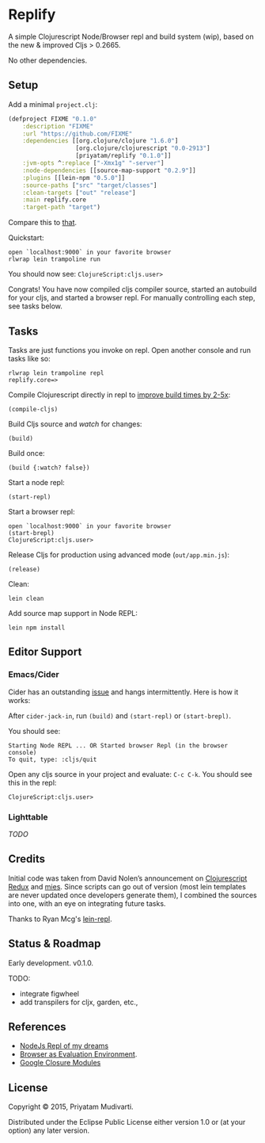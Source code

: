 Replify
=======

A simple Clojurescript Node/Browser repl and build system (wip), based on the new & improved Cljs > 0.2665.

No other dependencies.

## Setup

Add a minimal `project.clj`:

```clojure
(defproject FIXME "0.1.0"
	:description "FIXME"
	:url "https://github.com/FIXME"
	:dependencies [[org.clojure/clojure "1.6.0"]
	               [org.clojure/clojurescript "0.0-2913"]
	               [priyatam/replify "0.1.0"]]
	:jvm-opts ^:replace ["-Xmx1g" "-server"]
	:node-dependencies [[source-map-support "0.2.9"]]
  	:plugins [[lein-npm "0.5.0"]]
	:source-paths ["src" "target/classes"]
	:clean-targets ["out" "release"]
	:main replify.core
	:target-path "target")
```

Compare this to [that](https://github.com/plexus/chestnut/blob/master/src/leiningen/new/chestnut/project.clj).

Quickstart:

	open `localhost:9000` in your favorite browser
	rlwrap lein trampoline run
	
You should now see:	`ClojureScript:cljs.user>`

Congrats! You have now compiled cljs compiler source, started an autobuild for your cljs, and started a browser repl.
For manually controlling each step, see tasks below.

## Tasks

Tasks are just functions you invoke on repl. Open another console and run tasks like so:

	rlwrap lein trampoline repl
	replify.core=>

Compile Clojurescript directly in repl to [improve build times by 2-5x](http://swannodette.github.io/2014/12/29/nodejs-of-my-dreams/):

	(compile-cljs)

Build Cljs source and _watch_ for changes:

	(build)

Build once:

	(build {:watch? false})

Start a node repl:

	(start-repl)

Start a browser repl:

	open `localhost:9000` in your favorite browser
	(start-brepl)
	ClojureScript:cljs.user>

Release Cljs for production using advanced mode (`out/app.min.js`):

	(release)

Clean:

	lein clean

Add source map support in Node REPL:

	lein npm install

## Editor Support

### Emacs/Cider

Cider has an outstanding [issue](https://github.com/clojure-emacs/cider/issues/939) and hangs intermittently. Here is how it works:

After `cider-jack-in`, run `(build)` and `(start-repl)` or `(start-brepl)`.

You should see:

	Starting Node REPL ... OR Started browser Repl (in the browser console)
	To quit, type: :cljs/quit

Open any cljs source in your project and evaluate: `C-c C-k`. You should see this in the repl:

	ClojureScript:cljs.user>

### Lighttable

_TODO_

## Credits

Initial code was taken from David Nolen’s announcement on [Clojurescript Redux](http://swannodette.github.io/2015/01/02/the-essence-of-clojurescript-redux/) and [mies](https://github.com/swannodette/mies/tree/master/src/leiningen/new/mies). Since scripts can go out of version (most lein templates are never updated once developers generate them), I combined the sources into one, with an eye on integrating future tasks.

Thanks to Ryan Mcg's [lein-repl](https://github.com/RyanMcG/lein-npm).

## Status & Roadmap

Early development. v0.1.0.

TODO:
- integrate figwheel
- add transpilers for cljx, garden, etc.,

## References

- [NodeJs Repl of my dreams](http://swannodette.github.io/2014/12/29/nodejs-of-my-dreams/)
- [Browser as Evaluation Environment](https://github.com/clojure/clojurescript/wiki/The-REPL-and-Evaluation-Environments#browser-as-evaluation-environment).
- [Google Closure Modules](http://swannodette.github.io/2015/02/23/hello-google-closure-modules/)

## License

Copyright © 2015, Priyatam Mudivarti.

Distributed under the Eclipse Public License either version 1.0 or (at your option) any later version.

